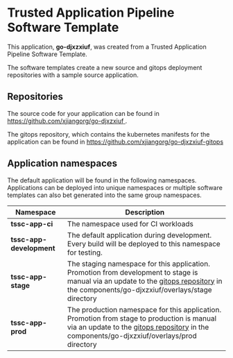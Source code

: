# Trusted Application Pipeline Software Template

This application, **go-djxzxiuf**, was created from a Trusted Application Pipeline Software Template.

The software templates create a new source and gitops deployment repositories with a sample source application. 

## Repositories

The source code for your application can be found in [https://github.com/xjiangorg/go-djxzxiuf ](https://github.com/xjiangorg/go-djxzxiuf ).
 
The gitops repository, which contains the kubernetes manifests for the application can be found in 
[https://github.com/xjiangorg/go-djxzxiuf-gitops ](https://github.com/xjiangorg/go-djxzxiuf-gitops ) 

## Application namespaces 

The default application will be found in the following namespaces. Applications can be deployed into unique namespaces or multiple software templates can also bet generated into the same group namespaces.  

|  Namespace   |  Description   |  
| -------- | -------- |
| **tssc-app-ci** | The namespace used for CI workloads |
| **tssc-app-development** | The default application during development. Every build will be deployed to this namespace for testing. |
| **tssc-app-stage** | The staging namespace for this application. Promotion from development to stage is manual via an update to the [gitops repository](https://github.com/xjiangorg/go-djxzxiuf-gitops ) in the components/go-djxzxiuf/overlays/stage directory |
| **tssc-app-prod** | The production namespace for this application. Promotion from stage to production is manual via an update to the [gitops repository](https://github.com/xjiangorg/go-djxzxiuf-gitops ) in the components/go-djxzxiuf/overlays/prod directory |